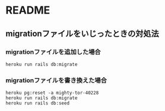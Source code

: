 # README
## migrationファイルをいじったときの対処法

### migrationファイルを追加した場合
```azure
heroku run rails db:migrate
```
### migrationファイルを書き換えた場合
```azure
heroku pg:reset -a mighty-tor-40228
heroku run rails db:migrate
heroku run rails db:seed
```